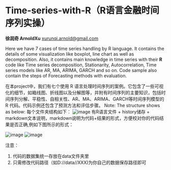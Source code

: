 # Time-series-with-R（R语言金融时间序列实操）
**徐润奇 ArnoldXu** xurunqi.arnold@gmail.com

Here we have 7 cases of time series handling by R language. It contains the details of some visualization like boxplot, line chart as well as decomposition. Also, it contains main knowledge in time series with their **R** code like Time series decomposition, Stationarity, Autocorrelation, Time series models like AR, MA, ARIMA, GARCH and so on. Code sample also contain the steps of Forecasting methods with evaluation.

在本project中，我们有七个使用 R 语言处理时间序列的案例。它包含了一些可视化的细节，如箱线图、折线图以及分解图等，并附有时间序列的主要知识，包括时间序列分解、平稳性、自相关性、AR、MA、ARIMA、GARCH等时间序列模型的 R 代码。代码示例还包含了预测方法和评估步骤。
Note: The structure shows as below:
每个文件夹结构如下：
![image](https://github.com/ArnoldX99/Time-series-with-R/assets/64125777/df45240c-c697-4530-a804-19a6ecd4f73f)
有R语言文件 + history储存 + markdown文本说明，markdown说明为代码+结果的形式，方便校对你的代码结果是否正确,例如下图所示的形式：

![image](https://github.com/ArnoldX99/Time-series-with-R/assets/64125777/93b35707-b550-4722-87ce-92bf1c7e8ea6)
![image](https://github.com/ArnoldX99/Time-series-with-R/assets/64125777/30f48748-bb4a-46e3-90d2-fa37e94f0cf5)

注意：
1. 代码的数据集统一存放在data文件夹里
2. 只需修改代码路径（如D://data//XXX)为你自己的数据保存路径即可
